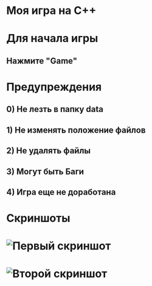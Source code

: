 # Моя игра на C++
#
# Для начала игры
##  Нажмите "Game"
#
# Предупреждения 
## 0) Не лезть в папку data 
## 1) Не изменять положение файлов
## 2) Не удалять файлы
## 3) Могут быть Баги 
## 4) Игра еще не доработана

# Скриншоты
# ![Первый скриншот](data/images/screens/scr.png)
#
# ![Второй скриншот](data/images/screens/scr1.png)















            






















